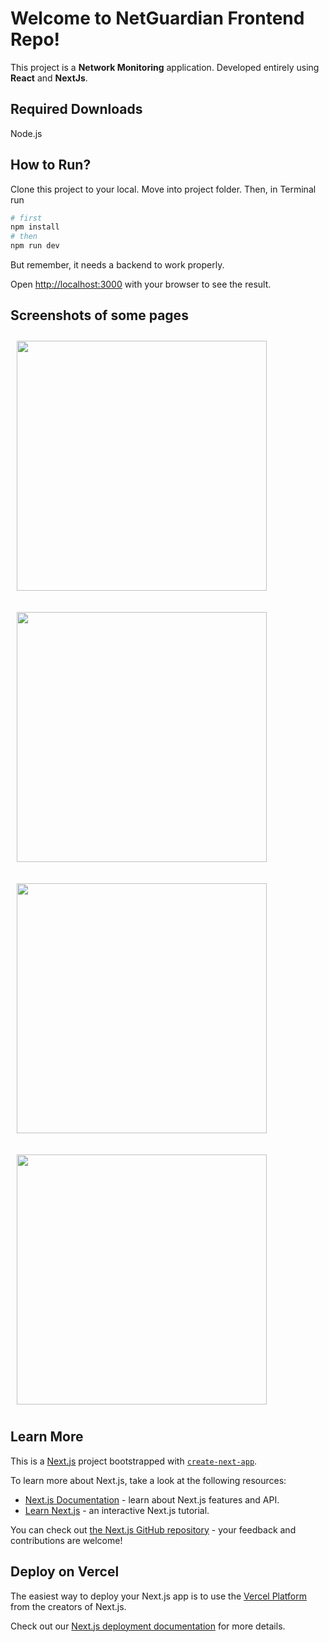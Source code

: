 # Welcome to NetGuardian Frontend Repo!

This project is a **Network Monitoring** application. Developed entirely using **React** and **NextJs**.

## Required Downloads

Node.js

## How to Run?
Clone this project to your local. Move into project folder. Then, in Terminal  run
```bash
# first
npm install
# then
npm run dev

```
But remember, it needs a backend to work properly.


Open [http://localhost:3000](http://localhost:3000) with your browser to see the result.

## Screenshots of some pages

<img src="https://github.com/ercanpalta/NetGuardianFrontend/assets/105887606/a7f14486-9332-4446-b508-80f74d6ef121" 
width="400" hspace="10" vspace="10">

<img src="https://github.com/ercanpalta/NetGuardianFrontend/assets/105887606/62811dfa-725b-428d-8e94-79874b3fd727" 
width="400" hspace="10" vspace="10">

<img src="https://github.com/ercanpalta/NetGuardianFrontend/assets/105887606/36e4fbc1-2a04-4dcc-91e3-9190cf5dd33f" 
width="400" hspace="10" vspace="10" >

<img src="https://github.com/ercanpalta/NetGuardianFrontend/assets/105887606/016d8f18-b590-4861-949c-a797217052ea" 
width="400" hspace="10" vspace="10">

## Learn More

This is a [Next.js](https://nextjs.org/) project bootstrapped with [`create-next-app`](https://github.com/vercel/next.js/tree/canary/packages/create-next-app).

To learn more about Next.js, take a look at the following resources:

- [Next.js Documentation](https://nextjs.org/docs) - learn about Next.js features and API.
- [Learn Next.js](https://nextjs.org/learn) - an interactive Next.js tutorial.

You can check out [the Next.js GitHub repository](https://github.com/vercel/next.js/) - your feedback and contributions are welcome!

## Deploy on Vercel

The easiest way to deploy your Next.js app is to use the [Vercel Platform](https://vercel.com/new?utm_medium=default-template&filter=next.js&utm_source=create-next-app&utm_campaign=create-next-app-readme) from the creators of Next.js.

Check out our [Next.js deployment documentation](https://nextjs.org/docs/deployment) for more details.
